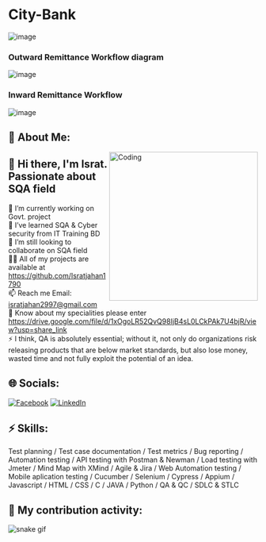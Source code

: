 # City-Bank
![image](https://github.com/Isratjahan1790/City-Bank/assets/112747904/16972188-cb02-4cbf-b7ca-b980fd34863c)

### Outward Remittance Workflow diagram
![image](https://github.com/Isratjahan1790/City-Bank/assets/112747904/e2f523ec-faa6-4cdd-aea0-f25f1c2ebc4a)

### Inward Remittance Workflow
![image](https://github.com/Isratjahan1790/City-Bank/assets/112747904/3de2bb82-736f-48bc-8121-367476348b81)



## 💫 About Me:
<img align="right" alt="Coding" width="300" src="https://i.imgur.com/tN5CW8d.gif">

## 👋 Hi there, I'm Israt. Passionate about SQA field
🔭 I’m currently working on Govt. project<br>🌱 I’ve learned SQA & Cyber security from IT Training BD<br>👯 I’m still looking to collaborate on SQA field<br>👨‍💻 All of my projects are available at https://github.com/Isratjahan1790<br>📫 Reach me Email: isratjahan2997@gmail.com<br>📄 Know about my specialities please enter https://drive.google.com/file/d/1xOgoLR52QvQ98IjB4sL0LCkPAk7U4bjR/view?usp=share_link<br>⚡ I think, QA is absolutely essential; without it, not only do organizations risk releasing products that are below market standards, but also lose money, wasted time and not fully exploit the potential of an idea.


## 🌐 Socials:
[![Facebook](https://img.shields.io/badge/Facebook-%231877F2.svg?logo=Facebook&logoColor=white)](https://facebook.com/ishratjahan.1790) 
[![LinkedIn](https://img.shields.io/badge/LinkedIn-%230077B5.svg?logo=linkedin&logoColor=white)](https://linkedin.com/in/israt-jahan1790) 

## ⚡ Skills:
Test planning / Test case documentation / Test metrics / Bug reporting / Automation testing / API testing with Postman & Newman / Load testing with Jmeter / Mind Map with XMind / Agile & Jira /  Web Automation testing / Mobile aplication testing / Cucumber / Selenium / Cypress / Appium / Javascript /  HTML / CSS / C / JAVA / Python / QA & QC / SDLC & STLC
## 🔭 My contribution activity:
![snake gif](https://github.com/Isratjahan1790/Isratjahan1790/blob/output/github-contribution-grid-snake.gif)
